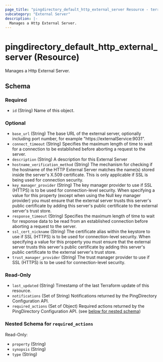 ```yaml
---
page_title: "pingdirectory_default_http_external_server Resource - terraform-provider-pingdirectory"
subcategory: "External Server"
description: |-
  Manages a Http External Server.
---
```


# pingdirectory_default_http_external_server (Resource)

Manages a Http External Server.



<!-- schema generated by tfplugindocs -->
## Schema

### Required

- `id` (String) Name of this object.

### Optional

- `base_url` (String) The base URL of the external server, optionally including port number, for example "https://externalService:9031".
- `connect_timeout` (String) Specifies the maximum length of time to wait for a connection to be established before aborting a request to the server.
- `description` (String) A description for this External Server
- `hostname_verification_method` (String) The mechanism for checking if the hostname of the HTTP External Server matches the name(s) stored inside the server's X.509 certificate. This is only applicable if SSL is being used for connection security.
- `key_manager_provider` (String) The key manager provider to use if SSL (HTTPS) is to be used for connection-level security. When specifying a value for this property (except when using the Null key manager provider) you must ensure that the external server trusts this server's public certificate by adding this server's public certificate to the external server's trust store.
- `response_timeout` (String) Specifies the maximum length of time to wait for response data to be read from an established connection before aborting a request to the server.
- `ssl_cert_nickname` (String) The certificate alias within the keystore to use if SSL (HTTPS) is to be used for connection-level security. When specifying a value for this property you must ensure that the external server trusts this server's public certificate by adding this server's public certificate to the external server's trust store.
- `trust_manager_provider` (String) The trust manager provider to use if SSL (HTTPS) is to be used for connection-level security.

### Read-Only

- `last_updated` (String) Timestamp of the last Terraform update of this resource.
- `notifications` (Set of String) Notifications returned by the PingDirectory Configuration API.
- `required_actions` (Set of Object) Required actions returned by the PingDirectory Configuration API. (see [below for nested schema](#nestedatt--required_actions))

<a id="nestedatt--required_actions"></a>
### Nested Schema for `required_actions`

Read-Only:

- `property` (String)
- `synopsis` (String)
- `type` (String)

